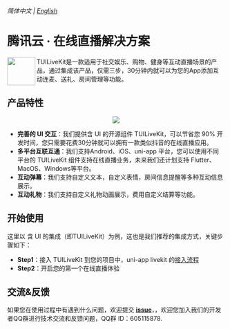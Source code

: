 _简体中文 | [English](README.md)_

# 腾讯云 · 在线直播解决方案

<img src="https://qcloudimg.tencent-cloud.cn/raw/ec034fc6e4cf42cae579d32f5ab434a1.png" align="left" width=65 height=65>TUILiveKit是一款适用于社交娱乐、购物、健身等互动直播场景的产品，通过集成该产品，仅需三步，30分钟内就可以为您的App添加互动连麦、送礼、房间管理等功能。

## 产品特性

<p align="center">
  <img src="https://web.sdk.qcloud.com/component/uni-app/assets/clipboard_20250903_054158.png"/>
</p>

- **完善的 UI 交互**：我们提供含 UI 的开源组件 TUILiveKit，可以节省您 90% 开发时间，您只需要花费30分钟就可以拥有一款类似抖音的在线直播应用。
- **多平台互联互通**：我们支持Android、iOS、uni-app 平台，您可以使用不同平台的 TUILiveKit 组件支持在线直播业务，未来我们还计划支持 Flutter、MacOS、Windows等平台。
- **互动弹幕**：我们支持自定义文本，自定义表情，房间信息提醒等多种互动信息展示。
- **互动礼物**：我们支持自定义礼物动画展示，费用自定义结算等功能。



## 开始使用

这里以 含 UI 的集成（即TUILiveKit）为例，这也是我们推荐的集成方式，关键步骤如下：

- **Step1**：接入 TUILiveKit 到您的项目中，uni-app livekit 的[接入流程](https://cloud.tencent.com/document/product/647/105442)
- **Step2**：开启您的第一个在线直播体验

## 交流&反馈

如果您在使用过程中有遇到什么问题，欢迎提交 [**issue**](https://github.com/tencentyun/TUILiveRoom/issues)，，欢迎您加入我们的开发者QQ群进行技术交流和反馈问题，QQ群 ID：605115878.
